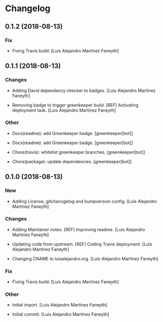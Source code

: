 # Changelog


## 0.1.2 (2018-08-13)

### Fix

* Fixing Travis build. [Luis Alejandro Martínez Faneyth]


## 0.1.1 (2018-08-13)

### Changes

* Adding David dependency checker to badges. [Luis Alejandro Martínez Faneyth]

* Removing badge to trigger greenkeeper build. [REF] Activating deployment task. [Luis Alejandro Martínez Faneyth]

### Other

* Docs(readme): add Greenkeeper badge. [greenkeeper[bot]]

* Docs(readme): add Greenkeeper badge. [greenkeeper[bot]]

* Chore(travis): whitelist greenkeeper branches. [greenkeeper[bot]]

* Chore(package): update dependencies. [greenkeeper[bot]]


## 0.1.0 (2018-08-13)

### New

* Adding License, gitchancgelog and bumpversion config. [Luis Alejandro Martínez Faneyth]

### Changes

* Adding Maintainer notes. [REF] Improving readme. [Luis Alejandro Martínez Faneyth]

* Updating code from upstream. [REF] Coding Travis deployment. [Luis Alejandro Martínez Faneyth]

* Changing CNAME to luisalejandro.org. [Luis Alejandro Martínez Faneyth]

### Fix

* Fixing Travis build. [Luis Alejandro Martínez Faneyth]

### Other

* Initial import. [Luis Alejandro Martínez Faneyth]

* Initial commit. [Luis Alejandro Martínez Faneyth]


